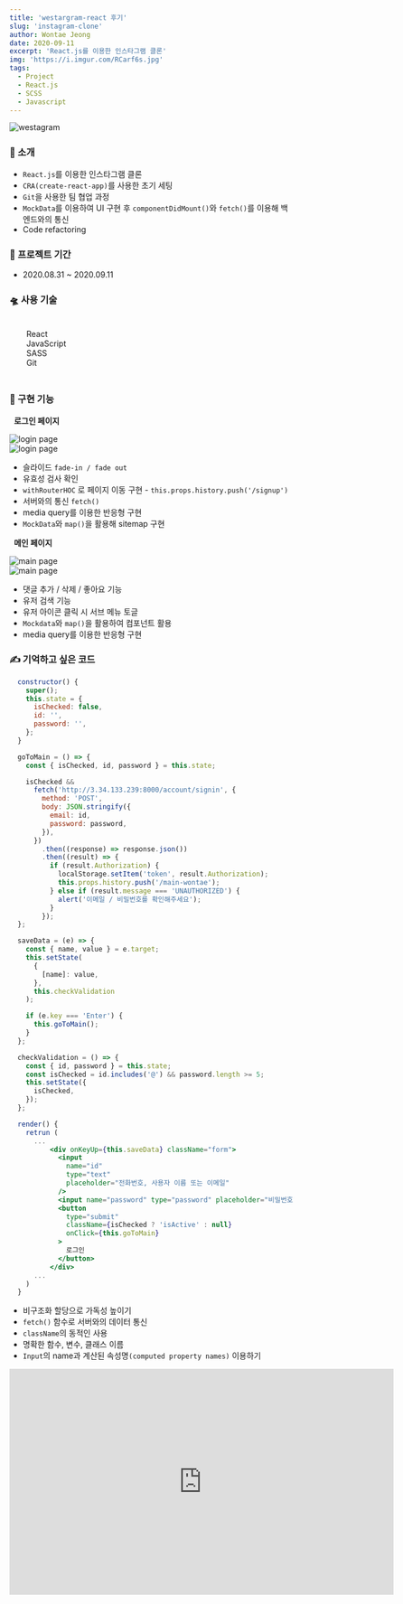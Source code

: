```yaml
---
title: 'westargram-react 후기'
slug: 'instagram-clone'
author: Wontae Jeong
date: 2020-09-11
excerpt: 'React.js를 이용한 인스타그램 클론'
img: 'https://i.imgur.com/RCarf6s.jpg'
tags:
  - Project
  - React.js
  - SCSS
  - Javascript
---
```


<div class="imageContainer" style="max-width: 680px; margin: 0 auto">
<img alt="westagram" src="https://i.imgur.com/mCNpXAl.gifv" />
</div>

### 🙌 소개

- `React.js`를 이용한 인스타그램 클론
- `CRA(create-react-app)`를 사용한 초기 세팅
- `Git`을 사용한 팀 협업 과정
- `MockData`를 이용하여 UI 구현 후 `componentDidMount()`와 `fetch()`를 이용해 백엔드와의 통신
- Code refactoring

### 🎉 프로젝트 기간

- 2020.08.31 ~ 2020.09.11

### 🛸 사용 기술

<p className="box" style="padding: 20px 30px">
React
<br/>
JavaScript
<br/>
SASS
<br/>
Git
</p>

### 🚀 구현 기능

&nbsp;&nbsp;**로그인 페이지**

<img alt="login page" src="https://i.imgur.com/RCarf6s.jpg" />
<br/>
<img alt="login page" src="https://i.imgur.com/Tze4t50.jpg" />
<br/>

- 슬라이드 `fade-in / fade out`
- 유효성 검사 확인
- `withRouterHOC` 로 페이지 이동 구현 - `this.props.history.push('/signup')`
- 서버와의 통신 `fetch()`
- media query를 이용한 반응형 구현
- `MockData`와 `map()`을 활용해 sitemap 구현

&nbsp;&nbsp;**메인 페이지**

<img alt="main page" src="https://i.imgur.com/aAknv3I.jpg" />
<br/>
<img alt="main page" src="https://i.imgur.com/vfj9pGi.jpg" />
<br/>

- 댓글 추가 / 삭제 / 좋아요 기능
- 유저 검색 기능
- 유저 아이콘 클릭 시 서브 메뉴 토글
- `Mockdata`와 `map()`을 활용하여 컴포넌트 활용
- media query를 이용한 반응형 구현

### ✍ 기억하고 싶은 코드

```jsx
  constructor() {
    super();
    this.state = {
      isChecked: false,
      id: '',
      password: '',
    };
  }

  goToMain = () => {
    const { isChecked, id, password } = this.state;

    isChecked &&
      fetch('http://3.34.133.239:8000/account/signin', {
        method: 'POST',
        body: JSON.stringify({
          email: id,
          password: password,
        }),
      })
        .then((response) => response.json())
        .then((result) => {
          if (result.Authorization) {
            localStorage.setItem('token', result.Authorization);
            this.props.history.push('/main-wontae');
          } else if (result.message === 'UNAUTHORIZED') {
            alert('이메일 / 비밀번호를 확인해주세요');
          }
        });
  };

  saveData = (e) => {
    const { name, value } = e.target;
    this.setState(
      {
        [name]: value,
      },
      this.checkValidation
    );

    if (e.key === 'Enter') {
      this.goToMain();
    }
  };

  checkValidation = () => {
    const { id, password } = this.state;
    const isChecked = id.includes('@') && password.length >= 5;
    this.setState({
      isChecked,
    });
  };

  render() {
    retrun (
      ...
          <div onKeyUp={this.saveData} className="form">
            <input
              name="id"
              type="text"
              placeholder="전화번호, 사용자 이름 또는 이메일"
            />
            <input name="password" type="password" placeholder="비밀번호" />
            <button
              type="submit"
              className={isChecked ? 'isActive' : null}
              onClick={this.goToMain}
            >
              로그인
            </button>
          </div>
      ...
    )
  }

```

- 비구조화 할당으로 가독성 높이기
- `fetch()` 함수로 서버와의 데이터 통신
- `className`의 동적인 사용
- 명확한 함수, 변수, 클래스 이름
- `Input`의 name과 계산된 속성명`(computed property names)` 이용하기

<iframe src="https://player.vimeo.com/video/456813785" width="680" height="400" frameborder="0" allow="autoplay; fullscreen" allowfullscreen></iframe>
